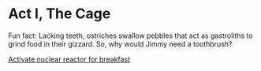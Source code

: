 # Act I, The Cage

Fun fact: Lacking teeth, ostriches swallow pebbles that act as
gastroliths to grind food in their gizzard. So, why would Jimmy need a
toothbrush?

   [Activate nuclear reactor for breakfast](./1b.md)
